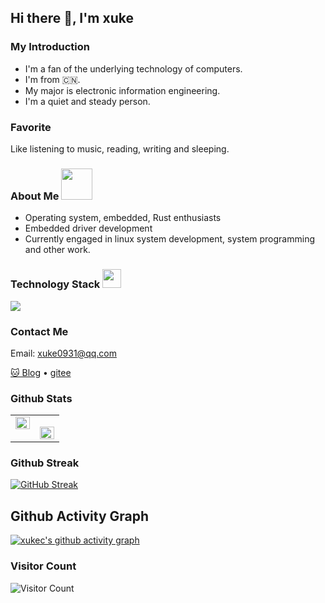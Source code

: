 ## Hi there 👋, I'm xuke

<!--
**xukec/xukec** is a ✨ _special_ ✨ repository because its `README.md` (this file) appears on your GitHub profile.

Here are some ideas to get you started:

- 🔭 I’m currently working on ...
- 🌱 I’m currently learning ...
- 👯 I’m looking to collaborate on ...
- 🤔 I’m looking for help with ...
- 💬 Ask me about ...
- 📫 How to reach me: ...
- 😄 Pronouns: ...
- ⚡ Fun fact: ...
-->

  
### My Introduction  

- I'm a fan of the underlying technology of computers.
- I'm from 🇨🇳.
- My major is electronic information engineering.
- I'm a quiet and steady person.

### Favorite

Like listening to music, reading, writing and sleeping.

<h3>About Me <img src="https://media.giphy.com/media/mGcNjsfWAjY5AEZNw6/giphy.gif" width="50"></h3>

- Operating system, embedded, Rust enthusiasts
- Embedded driver development
- Currently engaged in linux system development, system programming and other work.

<h3>Technology Stack <img src="https://media.giphy.com/media/WUlplcMpOCEmTGBtBW/giphy.gif" width="30"></h3>
<p>
  <a href="https://skillicons.dev">
    <img src="https://skillicons.dev/icons?i=c,rust" />
  </a>
</p>

### Contact Me
  
Email: xuke0931@qq.com
<p>
  <a target="_blank" href="https://blog.csdn.net/m0_65835264">🐱 Blog</a> •
  <a target="_blank" href="https://gitee.com/xukec">gitee</a>
</p>
  
### Github Stats  

<table><tr><td valign="top" width="50%">

<img src="https://github-readme-stats.vercel.app/api?username=xukec&show_icons=true&count_private=true&theme=tokyonight&hide_border=true" align="left" style="width: 100%" />

</td><td valign="top" width="50%">

<img src="https://github-readme-stats.vercel.app/api/top-langs/?username=xukec&hide_border=true&theme=tokyonight&layout=compact" align="left" style="width: 100%" /></td></tr></table>

### Github Streak
[![GitHub Streak](https://streak-stats.demolab.com?user=xukec&theme=tokyonight&locale=zh_Hans)](https://git.io/streak-stats)

## Github Activity Graph
[![xukec's github activity graph](https://github-readme-activity-graph.vercel.app/graph?username=xukec&theme=vue)](https://github.com/ashutosh00710/github-readme-activity-graph)

### Visitor Count
![Visitor Count](https://profile-counter.glitch.me/xukec/count.svg)
